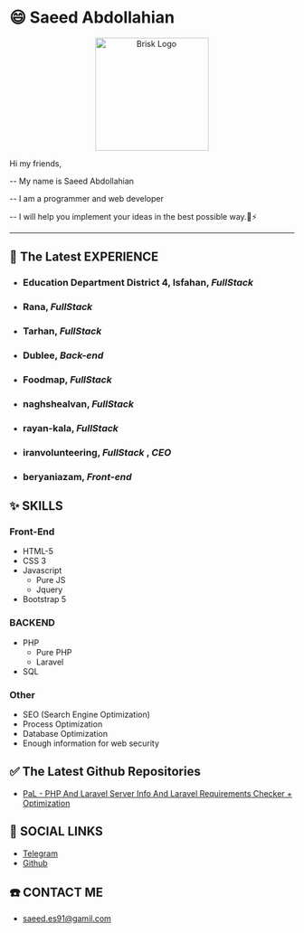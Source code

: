# 😄 Saeed Abdollahian

<p align="center">
<img alt="Brisk Logo" src="https://avatars.githubusercontent.com/u/8615309?v=4" data-canonical-src="https://avatars.githubusercontent.com/u/8615309?v=4" width="200" height="200" />
</p>

<p>
Hi my friends,
</p>
<p>
-- My name is Saeed Abdollahian
</p>
<p>
-- I am a programmer and web developer
</p>
<p>
-- I will help you implement your ideas in the best possible way.🌱⚡
</p>
<hr>
  
## 🧩 The Latest EXPERIENCE

* ### **Education Department District 4, Isfahan,** *FullStack*
* ### **Rana,** *FullStack*
* ### **Tarhan,** *FullStack*
* ### **Dublee,** *Back-end*
* ### **Foodmap,** *FullStack*
* ### **naghshealvan,** *FullStack*
* ### **rayan-kala,** *FullStack*
* ### **iranvolunteering,** *FullStack* , *CEO*
* ### **beryaniazam,** *Front-end*

## ✨ SKILLS

### Front-End
* HTML-5
* CSS 3
* Javascript
  * Pure JS
  * Jquery
* Bootstrap 5

### BACKEND
* PHP
  * Pure PHP 
  * Laravel
* SQL

### Other
* SEO (Search Engine Optimization)
* Process Optimization
* Database Optimization
* Enough information for web security

## ✅ The Latest Github Repositories
* [PaL - PHP And Laravel Server Info And Laravel Requirements Checker + Optimization](//github.com/saeedvir/PaL-Server-Info)

## 💬 SOCIAL LINKS

* [Telegram](//t.me/PhpWebDeveloper)
* [Github](//github.com/saeedvir)

## ☎️ CONTACT ME

* [saeed.es91@gamil.com](mailto:saeed.es91@gmail.com)
